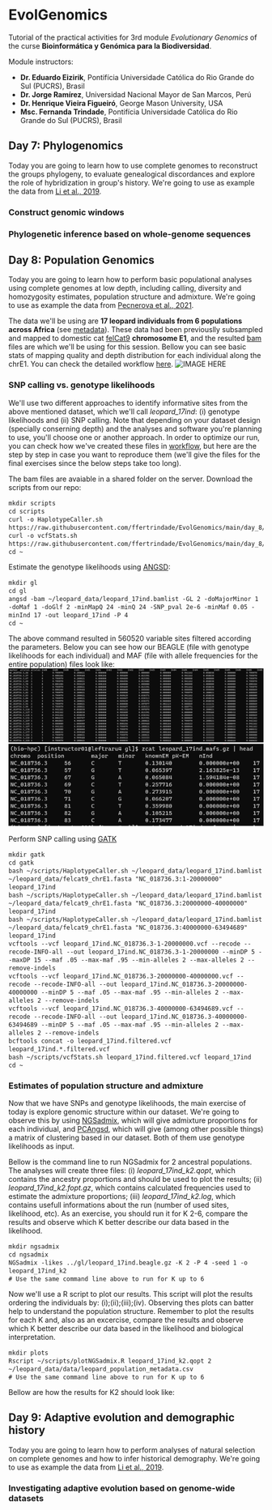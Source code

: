 # EvolGenomics
Tutorial of the practical activities for 3rd module *Evolutionary Genomics*  of the curse **Bioinformática y Genómica para la Biodiversidad**.

Module instructors:
- **Dr. Eduardo Eizirik**, Pontifícia Universidade Católica do Rio Grande do Sul (PUCRS), Brasil
- **Dr. Jorge Ramírez**, Universidad Nacional Mayor de San Marcos, Perú
- **Dr. Henrique Vieira Figueiró**, George Mason University, USA
- **Msc. Fernanda Trindade**, Pontifícia Universidade Católica do Rio Grande do Sul (PUCRS), Brasil

## Day 7: Phylogenomics
Today you are going to learn how to use complete genomes to reconstruct the groups phylogeny, to evaluate genealogical discordances and explore the role of hybridization in group's history. We're going to use as example the data from [Li et al., 2019](https://academic.oup.com/mbe/article/36/10/2111/5518928).

### Construct genomic windows
### Phylogenetic inference based on whole-genome sequences

## Day 8: Population Genomics
Today you are going to learn how to perform basic populational analyses using complete genomes at low depth, including calling, diversity and homozygosity estimates, population structure and admixture. We're going to use as example the data from [Pecnerova et al., 2021](https://doi.org/10.1016/j.cub.2021.01.064).

The data we'll be using are **17 leopard individuals from 6 populations across Africa** (see [metadata](https://github.com/ffertrindade/EvolGenomics/main/day_8/data/leopard_population_metadata.csv)). These data had been previouslly subsampled and mapped to domestic cat [felCat9](https://www.ncbi.nlm.nih.gov/assembly/GCF_000181335.3) **chromosome E1**, and the resulted [bam](https://github.com/ffertrindade/EvolGenomics/main/day_8/data/bam) files are which we'll be using for this session. Bellow you can see basic stats of mapping quality and depth distribution for each individual along the chrE1. You can check the detailed workflow [here](https://github.com/ffertrindade/EvolGenomics/main/day_8/workflows/mapping).
![IMAGE HERE](http://url/to/img.png)

### SNP calling vs. genotype likelihoods
We'll use two different approaches to identify informative sites from the above mentioned dataset, which we'll call *leopard_17ind*: (i) genotype likelihoods and (ii) SNP calling. Note that depending on your dataset design (specially conserning depth) and the analyses and software you're planning to use, you'll choose one or another approach. In order to optimize our run, you can check how we've created these files in [workflow](https://github.com/ffertrindade/EvolGenomics/main/day_8/workflows/calling), but here are the step by step in case you want to reproduce them (we'll give the files for the final exercises since the below steps take too long).

The bam files are avaiable in a shared folder on the server. Download the scripts from our repo:
```
mkdir scripts
cd scripts
curl -o HaplotypeCaller.sh https://raw.githubusercontent.com/ffertrindade/EvolGenomics/main/day_8/scripts/HaplotypeCaller.sh
curl -o vcfStats.sh https://raw.githubusercontent.com/ffertrindade/EvolGenomics/main/day_8/scripts/vcfStats.sh
cd ~
```
Estimate the genotype likelihoods using [ANGSD](http://www.popgen.dk/angsd/index.php/ANGSD):
```
mkdir gl
cd gl
angsd -bam ~/leopard_data/leopard_17ind.bamlist -GL 2 -doMajorMinor 1 -doMaf 1 -doGlf 2 -minMapQ 24 -minQ 24 -SNP_pval 2e-6 -minMaf 0.05 -minInd 17 -out leopard_17ind -P 4
cd ~
```
The above command resulted in 560520 variable sites filtered according the parameters. Below you can see how our BEAGLE (file with genotype likelihoods for each individual) and MAF (file with allele frequencies for the entire population) files look like:
![BEAGLE](https://github.com/ffertrindade/EvolGenomics/blob/main/day_8/results/file_beagle.PNG)
![MAF](https://github.com/ffertrindade/EvolGenomics/blob/main/day_8/results/file_maf.PNG)

Perform SNP calling using [GATK](https://gatk.broadinstitute.org/hc/en-us)
```
mkdir gatk
cd gatk
bash ~/scripts/HaplotypeCaller.sh ~/leopard_data/leopard_17ind.bamlist ~/leopard_data/felcat9_chrE1.fasta "NC_018736.3:1-20000000" leopard_17ind
bash ~/scripts/HaplotypeCaller.sh ~/leopard_data/leopard_17ind.bamlist ~/leopard_data/felcat9_chrE1.fasta "NC_018736.3:20000000-40000000" leopard_17ind
bash ~/scripts/HaplotypeCaller.sh ~/leopard_data/leopard_17ind.bamlist ~/leopard_data/felcat9_chrE1.fasta "NC_018736.3:40000000-63494689" leopard_17ind
vcftools --vcf leopard_17ind.NC_018736.3-1-20000000.vcf --recode --recode-INFO-all --out leopard_17ind.NC_018736.3-1-20000000 --minDP 5 --maxDP 15 --maf .05 --max-maf .95 --min-alleles 2 --max-alleles 2 --remove-indels
vcftools --vcf leopard_17ind.NC_018736.3-20000000-40000000.vcf --recode --recode-INFO-all --out leopard_17ind.NC_018736.3-20000000-40000000 --minDP 5 --maf .05 --max-maf .95 --min-alleles 2 --max-alleles 2 --remove-indels
vcftools --vcf leopard_17ind.NC_018736.3-40000000-63494689.vcf --recode --recode-INFO-all --out leopard_17ind.NC_018736.3-40000000-63494689 --minDP 5 --maf .05 --max-maf .95 --min-alleles 2 --max-alleles 2 --remove-indels
bcftools concat -o leopard_17ind.filtered.vcf leopard_17ind.*.filtered.vcf
bash ~/scripts/vcfStats.sh leopard_17ind.filtered.vcf leopard_17ind
cd ~
```

### Estimates of population structure and admixture
Now that we have SNPs and genotype likelihoods, the main exercise of today is explore genomic structure within our dataset. We're going to observe this by using [NGSadmix](http://www.popgen.dk/software/index.php/NgsAdmix), which will give admixture proportions for each individual, and [PCAngsd](http://www.popgen.dk/software/index.php/PCAngsd), which will give (among other possible things) a matrix of clustering based in our dataset. Both of them use genotype likelihoods as input. 

Bellow is the command line to run NGSadmix for 2 ancestral populations. The analyses will create three files: (i) *leopard_17ind_k2.qopt*, which contains the ancestry proportions and should be used to plot the results; (ii) *leopard_17ind_k2.fopt.gz*, which contains calculated frequencies used to estimate the admixture proportions; (iii) *leopard_17ind_k2.log*, which contains usefull informations about the run (number of used sites, likelihood, etc). As an exercise, you should run it for K 2-6, compare the results and observe which K better describe our data based in the likelihood.
```
mkdir ngsadmix
cd ngsadmix
NGSadmix -likes ../gl/leopard_17ind.beagle.gz -K 2 -P 4 -seed 1 -o leopard_17ind_k2
# Use the same command line above to run for K up to 6
```
Now we'll use a R script to plot our results. This script will plot the results ordering the individuals by: (i);(ii);(iii);(iv). Observing thes plots can batter help to understand the population structure. Remember to plot the results for each K and, also as an excercise, compare the results and observe which K better describe our data based in the likelihood and biological interpretation. 
```
mkdir plots
Rscript ~/scripts/plotNGSadmix.R leopard_17ind_k2.qopt 2 ~/leopard_data/data/leopard_population_metadata.csv 
# Use the same command line above to run for K up to 6
```
Bellow are how the results for K2 should look like:

## Day 9: Adaptive evolution and demographic history
Today you are going to learn how to perform analyses of natural selection on complete genomes and how to infer historical demography. We're going to use as example the data from [Li et al., 2019](https://academic.oup.com/mbe/article/36/10/2111/5518928).

### Investigating adaptive evolution based on genome-wide datasets

